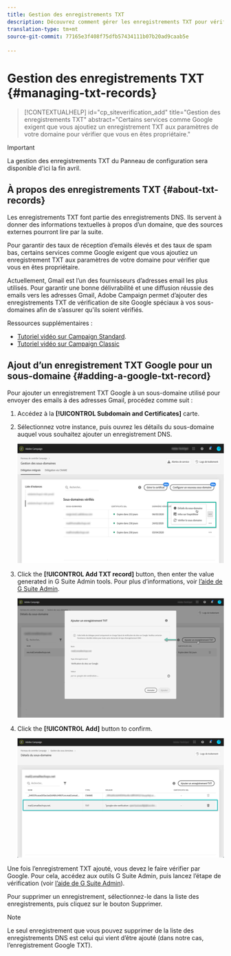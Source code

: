 ```yaml
---
title: Gestion des enregistrements TXT
description: Découvrez comment gérer les enregistrements TXT pour vérifier le propriétaire du domaine.
translation-type: tm+mt
source-git-commit: 77165e3f408f75dfb57434111b07b20ad9caab5e

---
```



# Gestion des enregistrements TXT {#managing-txt-records}

>[!CONTEXTUALHELP]
>id="cp_siteverification_add"
>title="Gestion des enregistrements TXT"
>abstract="Certains services comme Google exigent que vous ajoutiez un enregistrement TXT aux paramètres de votre domaine pour vérifier que vous en êtes propriétaire."

>[!IMPORTANT]
>
>La gestion des enregistrements TXT du Panneau de configuration sera disponible d&#39;ici la fin avril.

## À propos des enregistrements TXT {#about-txt-records}

Les enregistrements TXT font partie des enregistrements DNS. Ils servent à donner des informations textuelles à propos d’un domaine, que des sources externes pourront lire par la suite.

Pour garantir des taux de réception d’emails élevés et des taux de spam bas, certains services comme Google exigent que vous ajoutiez un enregistrement TXT aux paramètres de votre domaine pour vérifier que vous en êtes propriétaire.

Actuellement, Gmail est l’un des fournisseurs d’adresses email les plus utilisés. Pour garantir une bonne délivrabilité et une diffusion réussie des emails vers les adresses Gmail, Adobe Campaign permet d’ajouter des enregistrements TXT de vérification de site Google spéciaux à vos sous-domaines afin de s’assurer qu&#39;ils soient vérifiés.

Ressources supplémentaires :

* [Tutoriel vidéo sur Campaign Standard](https://docs.adobe.com/content/help/en/campaign-standard-learn/tutorials/administrating/control-panel/google-txt-record-management.html).
* [Tutoriel vidéo sur Campaign Classic](https://docs.adobe.com/content/help/en/campaign-standard-learn/tutorials/administrating/control-panel/google-txt-record-management.html)

## Ajout d’un enregistrement TXT Google pour un sous-domaine {#adding-a-google-txt-record}

Pour ajouter un enregistrement TXT Google à un sous-domaine utilisé pour envoyer des emails à des adresses Gmail, procédez comme suit :

1. Accédez à la **[!UICONTROL Subdomain and Certificates]** carte.

1. Sélectionnez votre instance, puis ouvrez les détails du sous-domaine auquel vous souhaitez ajouter un enregistrement DNS.

   ![](assets/txt_subdomaindetails.png)

1. Click the **[!UICONTROL Add TXT record]** button, then enter the value generated in G Suite Admin tools. Pour plus d’informations, voir [l’aide de G Suite Admin](https://support.google.com/a/answer/183895).

   ![](assets/txt_addtxt.png)

1. Click the **[!UICONTROL Add]** button to confirm.

   ![](assets/txt_txtadded.png)

Une fois l’enregistrement TXT ajouté, vous devez le faire vérifier par Google. Pour cela, accédez aux outils G Suite Admin, puis lancez l’étape de vérification (voir [l’aide de G Suite Admin](https://support.google.com/a/answer/183895)).

Pour supprimer un enregistrement, sélectionnez-le dans la liste des enregistrements, puis cliquez sur le bouton Supprimer.

>[!NOTE]
>
>Le seul enregistrement que vous pouvez supprimer de la liste des enregistrements DNS est celui qui vient d’être ajouté (dans notre cas, l’enregistrement Google TXT).


